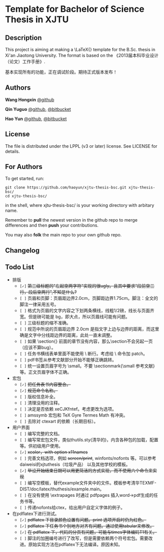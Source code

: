 Template for Bachelor of Science Thesis in XJTU
======

Description
------

This project is aiming at making a \LaTeX{} template for the B.Sc. thesis in Xi'an Jiaotong University. The format is based on the 《2013届本科毕业设计（论文）工作手册》.

基本实现所有的功能，正在调试阶段。期待正式版本发布！

Authors
------
**Wang Hongxin** [@github](https://github.com/wanghongxin)

**Qin Yuguo** [@github](https://github.com/FireUponSKy), [@bitbucket](https://bitbucket.org/FireUponSky)

**Hao Yun** [@github](https://github.com/haoyun), [@bitbucket](https://bitbucket.org/haoyun)

License
------
The file is distributed under the LPPL (v3 or later) license. See LICENSE for details.

For Authors
------
To get started, run:

    git clone https://github.com/haoyun/xjtu-thesis-bsc.git xjtu-thesis-bsc/
    cd xjtu-thesis-bsc/

in the shell, where xjtu-thesis-bsc/ is your working directory with arbitary name.

Remember to **pull** the newest version in the github repo to merge differences and then **push** your contributions.

You may also **folk** the main repo to your own github repo.

Changelog
------

Todo List
-----
* 排版
  * `[✓]` ~~第三级标题的"左起空两字符"实现的很ugly。且其中要求"段前空三行，段后空两行",不知是什么?~~
  * `[ ]` 页眉和页脚：页眉距边界2.0cm，页脚距边界1.75cm。脚注：全文的脚注一律采用五号。
  * `[ ]` 格式为页眉的文字内容之下划两条横线，线粗1/2磅，线长与页面齐宽。但是磅可能是 bg，即大点，所以页眉线可能有问题。
  * `[ ]` 三级标题的缩不准确。
  * `[ ]` 规范中所说的页眉距边界 2.0cm 是指文字上边与边界的距离，而这里确是文字中分线距边界的距离，此处一直未调整。
  * `[ ]` 如果 \section{} 前面的章节没有内容，那么\section不会另起一页（应该不算bug）。
  * `[ ]` 任务书横线表单里面不能使用 \\ 断行。考虑给 \\ 命令加 patch。
  * `[ ]` pdf书签从参考文献部分开始不能够正确跳转。
  * `[ ]` 统一设置页眉字号为 \small。不要 \sectionmark{\small 参考文献} 等。正文页眉字体不正确。
* 宏包
  * `[✓]` ~~把任务表书内容整合。~~ 
  * `[✓]` ~~规范命令名称。~~
  * `[ ]` 版权信息补全。
  * `[ ]` 清理没用的注释。
  * `[ ]` 决定是否依赖 xeCJKfntef。考虑更改为选项。
  * `[ ]` amssymb 宏包和 TeX Gyre Termes Math 有冲突。
  * `[ ]` 去除对 ctexart 的依赖（长期目标）。
* 用户界面
  * `[ ]` 编写完整的文档。
  * `[ ]` 编写常宏包文件，类似thutils.sty(清华的)，内含各种包的加载，配置等。供初级用户使用。
  * `[✓]` ~~xcolor，with option x11names~~
  * `[ ]` 完善文档选项，例如 ~~screen/print~~, winfonts/nofonts 等。可以参考 daiweisi的xjtuthesis（垃圾产品） 以及其他学校的模板。
  * `[✓]` ~~毕设开始结束日期可以用更简洁的方式实现，而不使用六个命令来实现~~
  * `[ ]` 编写空模板，替代example文件夹中的文件。模板参考清华TEXMF-DIST/doc/latex/thuthesis/example.main。
  * `[ ]` 在没有使用 \extrapages 时通过 pdfpages 插入word->pdf生成的任务书等。
  * `[ ]` 传递nofonts给ctex，给出用户自定义字体的例子。
* 在pdflatex下进行测试。
  * `[✓]` ~~pdflatex 下目录颜色设置有问题。print 选项开启时仍为红色。~~
  * `[✓]` ~~pdflatex 下任务书个别地方对齐有问题。通过使用tabular来修改。~~
  * `[✓]` ~~在 pdflatex 下，代码的分页有问题，可能与times字体编码T1有关。~~
  * `[ ]` 脚注的加圈编号进行了改写，但是需要依赖两个符号宏包。需要改进。原始实现方法在pdflatex下无法编译。原因未知。









